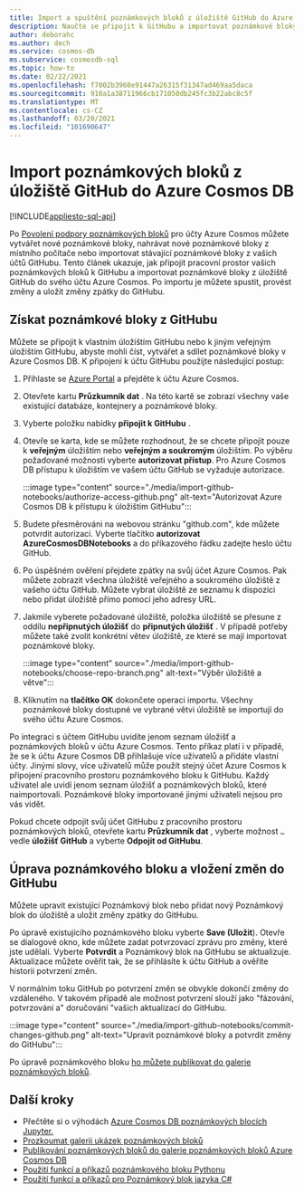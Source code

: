 ```yaml
---
title: Import a spuštění poznámkových bloků z úložiště GitHub do Azure Cosmos DB
description: Naučte se připojit k GitHubu a importovat poznámkové bloky z úložiště GitHub do svého účtu Azure Cosmos. Po importu je můžete spustit, upravit a uložit změny zpátky do GitHubu.
author: deborahc
ms.author: dech
ms.service: cosmos-db
ms.subservice: cosmosdb-sql
ms.topic: how-to
ms.date: 02/22/2021
ms.openlocfilehash: f7002b3968e91447a26315f31347ad469aa5daca
ms.sourcegitcommit: 910a1a38711966cb171050db245fc3b22abc8c5f
ms.translationtype: MT
ms.contentlocale: cs-CZ
ms.lasthandoff: 03/20/2021
ms.locfileid: "101690647"
---
```

# <a name="import-notebooks-from-a-github-repo-into-azure-cosmos-db"></a>Import poznámkových bloků z úložiště GitHub do Azure Cosmos DB
[!INCLUDE[appliesto-sql-api](includes/appliesto-sql-api.md)]

Po [Povolení podpory poznámkových bloků](enable-notebooks.md) pro účty Azure Cosmos můžete vytvářet nové poznámkové bloky, nahrávat nové poznámkové bloky z místního počítače nebo importovat stávající poznámkové bloky z vašich účtů GitHubu. Tento článek ukazuje, jak připojit pracovní prostor vašich poznámkových bloků k GitHubu a importovat poznámkové bloky z úložiště GitHub do svého účtu Azure Cosmos. Po importu je můžete spustit, provést změny a uložit změny zpátky do GitHubu.

## <a name="get-notebooks-from-github"></a>Získat poznámkové bloky z GitHubu

Můžete se připojit k vlastním úložištím GitHubu nebo k jiným veřejným úložištím GitHubu, abyste mohli číst, vytvářet a sdílet poznámkové bloky v Azure Cosmos DB. K připojení k účtu GitHubu použijte následující postup:

1. Přihlaste se [Azure Portal](https://portal.azure.com/) a přejděte k účtu Azure Cosmos.

1. Otevřete kartu **Průzkumník dat** . Na této kartě se zobrazí všechny vaše existující databáze, kontejnery a poznámkové bloky.

1. Vyberte položku nabídky **připojit k GitHubu** .

1. Otevře se karta, kde se můžete rozhodnout, že se chcete připojit pouze k **veřejným** úložištím nebo **veřejným a soukromým** úložištím.  Po výběru požadované možnosti vyberte **autorizovat přístup**. Pro Azure Cosmos DB přístupu k úložištím ve vašem účtu GitHub se vyžaduje autorizace.

   :::image type="content" source="./media/import-github-notebooks/authorize-access-github.png" alt-text="Autorizovat Azure Cosmos DB k přístupu k úložištím GitHubu":::

1. Budete přesměrováni na webovou stránku "github.com", kde můžete potvrdit autorizaci. Vyberte tlačítko **autorizovat AzureCosmosDBNotebooks** a do příkazového řádku zadejte heslo účtu GitHub.

1. Po úspěšném ověření přejdete zpátky na svůj účet Azure Cosmos. Pak můžete zobrazit všechna úložiště veřejného a soukromého úložiště z vašeho účtu GitHub. Můžete vybrat úložiště ze seznamu k dispozici nebo přidat úložiště přímo pomocí jeho adresy URL.

1. Jakmile vyberete požadované úložiště, položka úložiště se přesune z oddílu **nepřipnutých úložišť** do **připnutých úložišť** . V případě potřeby můžete také zvolit konkrétní větev úložiště, ze které se mají importovat poznámkové bloky.

   :::image type="content" source="./media/import-github-notebooks/choose-repo-branch.png" alt-text="Výběr úložiště a větve":::

1. Kliknutím na **tlačítko OK** dokončete operaci importu. Všechny poznámkové bloky dostupné ve vybrané větvi úložiště se importují do svého účtu Azure Cosmos.

Po integraci s účtem GitHubu uvidíte jenom seznam úložišť a poznámkových bloků v účtu Azure Cosmos. Tento příkaz platí i v případě, že se k účtu Azure Cosmos DB přihlašuje více uživatelů a přidáte vlastní účty. Jinými slovy, více uživatelů může použít stejný účet Azure Cosmos k připojení pracovního prostoru poznámkového bloku k GitHubu. Každý uživatel ale uvidí jenom seznam úložišť a poznámkových bloků, které naimportovali. Poznámkové bloky importované jinými uživateli nejsou pro vás vidět.

Pokud chcete odpojit svůj účet GitHubu z pracovního prostoru poznámkových bloků, otevřete kartu **Průzkumník dat** , vyberte možnost `…` vedle **úložišť GitHub** a vyberte **Odpojit od GitHubu**.

## <a name="edit-a-notebook-and-push-changes-to-github"></a>Úprava poznámkového bloku a vložení změn do GitHubu

Můžete upravit existující Poznámkový blok nebo přidat nový Poznámkový blok do úložiště a uložit změny zpátky do GitHubu.

Po úpravě existujícího poznámkového bloku vyberte **Save (Uložit**). Otevře se dialogové okno, kde můžete zadat potvrzovací zprávu pro změny, které jste udělali. Vyberte **Potvrdit** a Poznámkový blok na GitHubu se aktualizuje. Aktualizace můžete ověřit tak, že se přihlásíte k účtu GitHub a ověříte historii potvrzení změn.

V normálním toku GitHub po potvrzení změn se obvykle dokončí změny do vzdáleného. V takovém případě ale možnost potvrzení slouží jako "fázování, potvrzování a" doručování "vašich aktualizací do GitHubu.

:::image type="content" source="./media/import-github-notebooks/commit-changes-github.png" alt-text="Upravit poznámkové bloky a potvrdit změny do GitHubu":::

Po úpravě poznámkového bloku [ho můžete publikovat do galerie poznámkových bloků](publish-notebook-gallery.md). 

## <a name="next-steps"></a>Další kroky

* Přečtěte si o výhodách [Azure Cosmos DB poznámkových blocích Jupyter.](cosmosdb-jupyter-notebooks.md)
* [Prozkoumat galerii ukázek poznámkových bloků](https://cosmos.azure.com/gallery.html)
* [Publikování poznámkových bloků do galerie poznámkových bloků Azure Cosmos DB](publish-notebook-gallery.md)
* [Použití funkcí a příkazů poznámkového bloku Pythonu](use-python-notebook-features-and-commands.md)
* [Použití funkcí a příkazů pro Poznámkový blok jazyka C#](use-csharp-notebook-features-and-commands.md)
